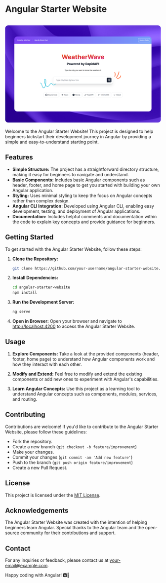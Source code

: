 # Angular Starter Website

<div align="center">
  <br>
      <img src="https://github.com/RJohnPaul/WeatherWave/blob/6702012e112101f83b8ab217d2e940083b4b5f22/weatherwave.png" alt="Project Banner">
  </br>
</div>
</br>
Welcome to the Angular Starter Website! This project is designed to help beginners kickstart their development journey in Angular by providing a simple and easy-to-understand starting point.

## Features

- **Simple Structure:** The project has a straightforward directory structure, making it easy for beginners to navigate and understand.
- **Basic Components:** Includes basic Angular components such as header, footer, and home page to get you started with building your own Angular application.
- **Styling:** Uses minimal styling to keep the focus on Angular concepts rather than complex design.
- **Angular CLI Integration:** Developed using Angular CLI, enabling easy development, testing, and deployment of Angular applications.
- **Documentation:** Includes helpful comments and documentation within the code to explain key concepts and provide guidance for beginners.

## Getting Started

To get started with the Angular Starter Website, follow these steps:

1. **Clone the Repository:**
   ```bash
   git clone https://github.com/your-username/angular-starter-website.git
   ```

2. **Install Dependencies:**
   ```bash
   cd angular-starter-website
   npm install
   ```

3. **Run the Development Server:**
   ```bash
   ng serve
   ```

4. **Open in Browser:**
   Open your browser and navigate to [http://localhost:4200](http://localhost:4200) to access the Angular Starter Website.

## Usage

1. **Explore Components:**
   Take a look at the provided components (header, footer, home page) to understand how Angular components work and how they interact with each other.

2. **Modify and Extend:**
   Feel free to modify and extend the existing components or add new ones to experiment with Angular's capabilities.

3. **Learn Angular Concepts:**
   Use this project as a learning tool to understand Angular concepts such as components, modules, services, and routing.

## Contributing

Contributions are welcome! If you'd like to contribute to the Angular Starter Website, please follow these guidelines:

- Fork the repository.
- Create a new branch (`git checkout -b feature/improvement`)
- Make your changes.
- Commit your changes (`git commit -am 'Add new feature'`)
- Push to the branch (`git push origin feature/improvement`)
- Create a new Pull Request.

## License

This project is licensed under the [MIT License](LICENSE).

## Acknowledgements

The Angular Starter Website was created with the intention of helping beginners learn Angular. Special thanks to the Angular team and the open-source community for their contributions and support.

## Contact

For any inquiries or feedback, please contact us at your-email@example.com.

Happy coding with Angular! 🅰️🚀
